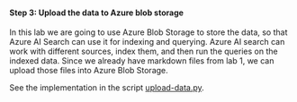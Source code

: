 #### Step 3: Upload the data to Azure blob storage

In this lab we are going to use Azure Blob Storage to store the data, so that Azure AI Search can use it for indexing and querying. Azure AI search can work with different sources, index them, and then run the queries on the indexed data. Since we already have markdown files from lab 1, we can upload those files into Azure Blob Storage.

See the implementation in the script [upload-data.py](../src/upload-data.py).
